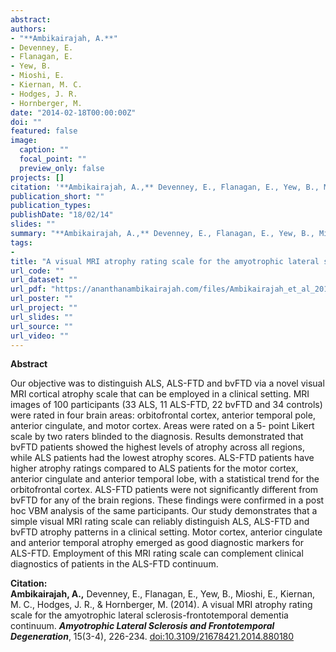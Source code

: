 ```yaml
---
abstract: 
authors:
- "**Ambikairajah, A.**"
- Devenney, E.
- Flanagan, E.
- Yew, B.
- Mioshi, E.
- Kiernan, M. C.
- Hodges, J. R.
- Hornberger, M.
date: "2014-02-18T00:00:00Z"
doi: ""
featured: false
image:
  caption: ""
  focal_point: ""
  preview_only: false
projects: []
citation: '**Ambikairajah, A.,** Devenney, E., Flanagan, E., Yew, B., Mioshi, E., Kiernan, M. C., Hodges, J. R., & Hornberger, M. (2014). A visual MRI atrophy rating scale for the amyotrophic lateral sclerosis-frontotemporal dementia continuum. ***Amyotrophic Lateral Sclerosis and Frontotemporal Degeneration***, 15(3-4), 226-234. [doi:10.3109/21678421.2014.880180](https://doi.org/10.3109/21678421.2014.880180)'
publication_short: ""
publication_types: 
publishDate: "18/02/14"
slides: ""
summary: "**Ambikairajah, A.,** Devenney, E., Flanagan, E., Yew, B., Mioshi, E., Kiernan, M. C., Hodges, J. R., & Hornberger, M. (2014). A visual MRI atrophy rating scale for the amyotrophic lateral sclerosis-frontotemporal dementia continuum. ***Amyotrophic Lateral Sclerosis and Frontotemporal Degeneration***, 15(3-4), 226-234. [doi:10.3109/21678421.2014.880180](https://doi.org/10.3109/21678421.2014.880180)"
tags:
- 
title: "A visual MRI atrophy rating scale for the amyotrophic lateral sclerosis-frontotemporal dementia continuum"
url_code: ""
url_dataset: ""
url_pdf: "https://ananthanambikairajah.com/files/Ambikairajah_et_al_2014_A_visual_MRI_atrophy_Amyotrophic_Lateral_Sclerosis_and_Frontotemporal_Degeneration.pdf"
url_poster: ""
url_project: ""
url_slides: ""
url_source: ""
url_video: ""
---
```


**Abstract**   

Our objective was to distinguish ALS, ALS-FTD and bvFTD via a novel visual MRI cortical atrophy scale that can be employed in a clinical setting. MRI images of 100 participants (33 ALS, 11 ALS-FTD, 22 bvFTD and 34 controls) were rated in four brain areas: orbitofrontal cortex, anterior temporal pole, anterior cingulate, and motor cortex. Areas were rated on a 5- point Likert scale by two raters blinded to the diagnosis. Results demonstrated that bvFTD patients showed the highest levels of atrophy across all regions, while ALS patients had the lowest atrophy scores. ALS-FTD patients have higher atrophy ratings compared to ALS patients for the motor cortex, anterior cingulate and anterior temporal lobe, with a statistical trend for the orbitofrontal cortex. ALS-FTD patients were not significantly different from bvFTD for any of the brain regions. These findings were confirmed in a post hoc VBM analysis of the same participants. Our study demonstrates that a simple visual MRI rating scale can reliably distinguish ALS, ALS-FTD and bvFTD atrophy patterns in a clinical setting. Motor cortex, anterior cingulate and anterior temporal atrophy emerged as good diagnostic markers for ALS-FTD. Employment of this MRI rating scale can complement clinical diagnostics of patients in the ALS-FTD continuum.   


**Citation:**    
**Ambikairajah, A.,** Devenney, E., Flanagan, E., Yew, B., Mioshi, E., Kiernan, M. C., Hodges, J. R., & Hornberger, M. (2014). A visual MRI atrophy rating scale for the amyotrophic lateral sclerosis-frontotemporal dementia continuum. ***Amyotrophic Lateral Sclerosis and Frontotemporal Degeneration***, 15(3-4), 226-234. [doi:10.3109/21678421.2014.880180](https://doi.org/10.3109/21678421.2014.880180)